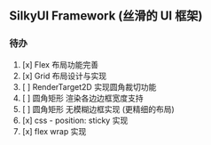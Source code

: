 ﻿## SilkyUI Framework (丝滑的 UI 框架)

### 待办

1. [x] Flex 布局功能完善
2. [x] Grid 布局设计与实现
3. [ ] RenderTarget2D 实现圆角裁切功能
4. [ ] 圆角矩形 渲染各边边框宽度支持
5. [ ] 圆角矩形 无模糊边框实现 (更精细的布局)
6. [x] css - position: sticky 实现
7. [x] flex wrap 实现
